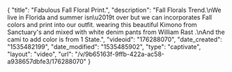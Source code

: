 {
    "title": "Fabulous Fall Floral Print.",
    "description": "Fall Florals Trend.\nWe live in Florida and summer isn\u2019t over but we can incorporates Fall colors and print into our outfit. wearing this beautiful Kimono from Sanctuary's and mixed with white denim pants from William Rast .\nAnd the cami to add color is from 1 State.",
    "videoid": "176288070",
    "date_created": "1535482199",
    "date_modified": "1535485902",
    "type": "captivate",
    "layout": "video",
    "url": "\/v\/9b65163f-9ffb-422a-ac58-a938657dbfe3\/176288070"
}